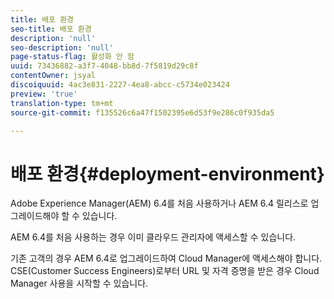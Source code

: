 ```yaml
---
title: 배포 환경
seo-title: 배포 환경
description: 'null'
seo-description: 'null'
page-status-flag: 활성화 안 함
uuid: 73436882-a3f7-4048-bb8d-7f5819d29c8f
contentOwner: jsyal
discoiquuid: 4ac3e831-2227-4ea8-abcc-c5734e023424
preview: 'true'
translation-type: tm+mt
source-git-commit: f135526c6a47f1502395e6d53f9e286c0f935da5

---
```



# 배포 환경{#deployment-environment}

Adobe Experience Manager(AEM) 6.4를 처음 사용하거나 AEM 6.4 릴리스로 업그레이드해야 할 수 있습니다.

AEM 6.4를 처음 사용하는 경우 이미 클라우드 관리자에 액세스할 수 있습니다.

기존 고객의 경우 AEM 6.4로 업그레이드하여 Cloud Manager에 액세스해야 합니다. CSE(Customer Success Engineers)로부터 URL 및 자격 증명을 받은 경우 Cloud Manager 사용을 시작할 수 있습니다.
